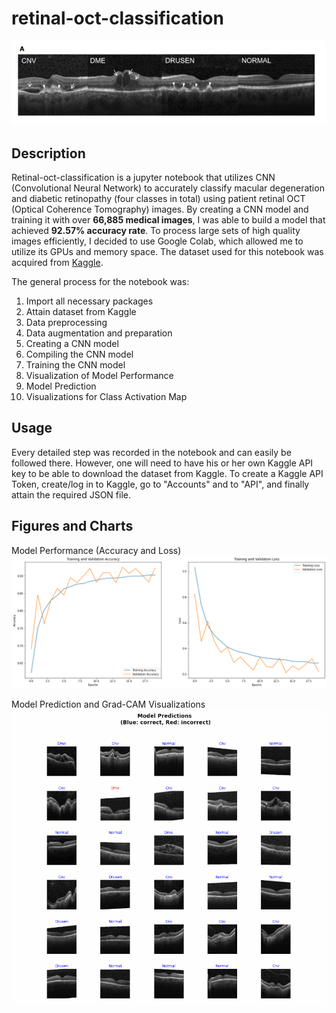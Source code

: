 # retinal-oct-classification

<p align="center">
  <img src="https://github.com/byunsy/retinal-oct-classification/blob/main/images/retinal.png" alt="image"/>
</p>

## Description

Retinal-oct-classification is a jupyter notebook that utilizes CNN (Convolutional Neural Network) to accurately classify macular degeneration and diabetic retinopathy (four classes in total) using patient retinal OCT (Optical Coherence Tomography) images. By creating a CNN model and training it with over **66,885 medical images**, I was able to build a model that achieved **92.57% accuracy rate**. To process large sets of high quality images efficiently, I decided to use Google Colab, which allowed me to utilize its GPUs and memory space. The dataset used for this notebook was acquired from [Kaggle](https://www.kaggle.com/paultimothymooney/kermany2018).

The general process for the notebook was:

1. Import all necessary packages
2. Attain dataset from Kaggle
3. Data preprocessing
4. Data augmentation and preparation
5. Creating a CNN model
6. Compiling the CNN model
7. Training the CNN model
8. Visualization of Model Performance
9. Model Prediction
10. Visualizations for Class Activation Map

## Usage

Every detailed step was recorded in the notebook and can easily be followed there. However, one will need to have his or her own Kaggle API key to be able to download the dataset from Kaggle. To create a Kaggle API Token, create/log in to Kaggle, go to "Accounts" and to "API", and finally attain the required JSON file.

## Figures and Charts

Model Performance (Accuracy and Loss)
![](images/model_performance.png)

Model Prediction and Grad-CAM Visualizations
![](images/oct_predictions.gif)
